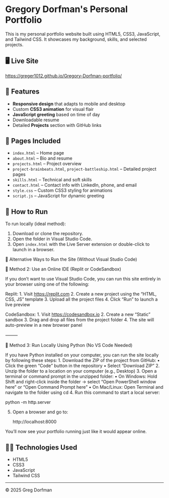 # Gregory Dorfman's Personal Portfolio

This is my personal portfolio website built using HTML5, CSS3, JavaScript, and Tailwind CSS. It showcases my background, skills, and selected projects.

## 🖥️ Live Site

https://greger1012.github.io/Gregory-Dorfman-portfolio/

## 🚀 Features

- **Responsive design** that adapts to mobile and desktop
- Custom **CSS3 animation** for visual flair
- **JavaScript greeting** based on time of day
- Downloadable resume
- Detailed **Projects** section with GitHub links

## 📂 Pages Included

- `index.html` – Home page
- `about.html` – Bio and resume
- `projects.html` – Project overview
- `project-brainbeats.html`, `project-battleship.html` – Detailed project pages
- `skills.html` – Technical and soft skills
- `contact.html` – Contact info with LinkedIn, phone, and email
- `style.css` – Custom CSS3 styling for animations
- `script.js` – JavaScript for dynamic greeting

## 🧪 How to Run

To run locally (ideal method):

1. Download or clone the repository.
2. Open the folder in Visual Studio Code.
3. Open `index.html` with the Live Server extension or double-click to launch in a browser.

🧪 Alternative Ways to Run the Site (Without Visual Studio Code)

🔗 Method 2: Use an Online IDE (Replit or CodeSandbox)

If you don’t want to use Visual Studio Code, you can run this site entirely in your browser using one of the following:

Replit:
	1.	Visit https://replit.com
	2.	Create a new project using the “HTML, CSS, JS” template
	3.	Upload all the project files
	4.	Click “Run” to launch a live preview

CodeSandbox:
	1.	Visit https://codesandbox.io
	2.	Create a new “Static” sandbox
	3.	Drag and drop all files from the project folder
	4.	The site will auto-preview in a new browser panel

⸻

🐍 Method 3: Run Locally Using Python (No VS Code Needed)

If you have Python installed on your computer, you can run the site locally by following these steps:
	1.	Download the ZIP of the project from GitHub:
	•	Click the green “Code” button in the repository
	•	Select “Download ZIP”
	2.	Unzip the folder to a location on your computer (e.g., Desktop)
	3.	Open a terminal or command prompt in the unzipped folder:
	•	On Windows: Hold Shift and right-click inside the folder → select “Open PowerShell window here” or “Open Command Prompt here”
	•	On Mac/Linux: Open Terminal and navigate to the folder using cd
	4.	Run this command to start a local server: 
 
 python -m http.server

 5.	Open a browser and go to:

   	http://localhost:8000

You’ll now see your portfolio running just like it would appear online.

## 👨‍💻 Technologies Used

- HTML5
- CSS3
- JavaScript
- Tailwind CSS

---

&copy; 2025 Greg Dorfman

